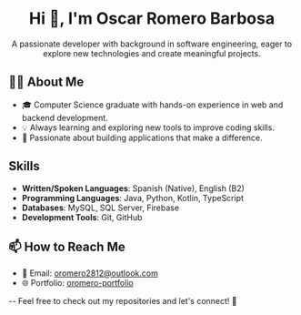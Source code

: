 <h1 align="center">Hi 👋, I'm Oscar Romero Barbosa</h1>

<p align="center">
  A passionate developer with background in software engineering, eager to explore new technologies and create meaningful projects.
</p>

## 👨‍💻 About Me
- 🎓 Computer Science graduate with hands-on experience in web and backend development.
- 💡 Always learning and exploring new tools to improve coding skills.
- 🚀 Passionate about building applications that make a difference.

## Skills

- **Written/Spoken Languages**: Spanish (Native), English (B2)
- **Programming Languages**: Java, Python, Kotlin, TypeScript
- **Databases**: MySQL, SQL Server, Firebase
- **Development Tools**: Git, GitHub

## 📫 How to Reach Me

- 📧 Email: [oromero2812@outlook.com](mailto:oromero2812@outlook.com)
- 🌐 Portfolio: [oromero-portfolio](https://oromerodev.netlify.app/)

--
Feel free to check out my repositories and let's connect! 💬
